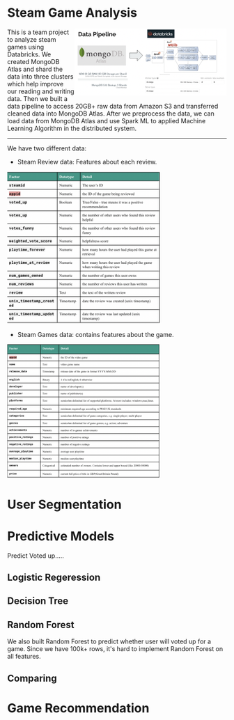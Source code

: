 # Steam Game Analysis  
  
<img src="pictures/pipeline.png" width="350" align="right">
This is a team project to analyze steam games using Databricks. We created MongoDB Atlas and shard the data into three clusters which help improve our reading and writing data. Then we built a data pipeline to access 20GB+ raw data from Amazon S3 and transferred cleaned data into MongoDB Atlas. After we preprocess the data, we can load data from MongoDB Atlas and use Spark ML to applied Machine Learning Algorithm in the distributed system.  

-----
We have two different data:

* Steam Review data: Features about each review.  
<img src="pictures/review_info.png" width="350" >  

* Steam Games data: contains features about the game.
<img src="pictures/game_info.png" width="350" >
  

# User Segmentation  

# Predictive Models
Predict Voted up.....
## Logistic Regeression  

## Decision Tree  

## Random Forest  
We also built Random Forest to predict whether user will voted up for a game. Since we have 100k+ rows, it's hard to implement Random Forest on all features. 
## Comparing

# Game Recommendation
